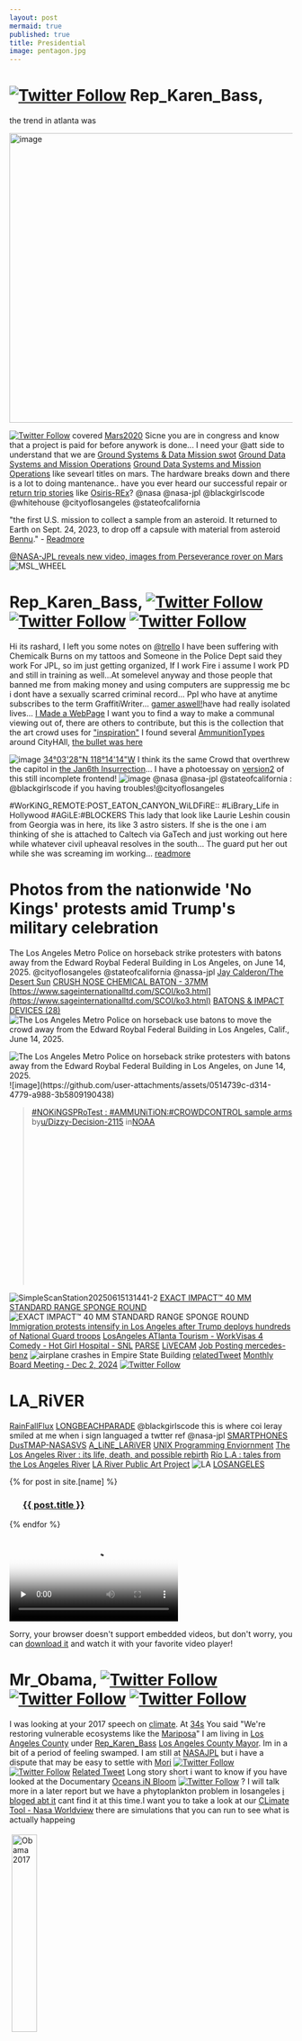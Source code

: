 ```yaml
---
layout: post
mermaid: true
published: true
title: Presidential
image: pentagon.jpg
---
```


# [![Twitter Follow](https://img.shields.io/badge/Social-RepKarenBass__-blue?style=social&logo=X)](https://twitter.com/RepKarenBass) Rep_Karen_Bass, 
the trend in atlanta  was

<img width="626" height="515" alt="image" src="https://github.com/user-attachments/assets/7f66c164-6c83-4fe4-bbd9-57d0e0de1a69" />

[![Twitter Follow](https://img.shields.io/badge/Social-KTLA__-blue?style=social&logo=X)](https://twitter.com/KTLA) covered [Mars2020](https://science.nasa.gov/mission/mars-2020-perseverance/) Sicne you are in congress and know that a project is paid for before anywork is done... I need your @att side to understand that we are [Ground Systems & Data  Mission swot](https://swot.jpl.nasa.gov/mission/ground-systems-and-data/) [Ground Data Systems and Mission Operations](https://www.nasa.gov/intelligent-systems-division/collaborative-and-assistant-systems/ground-and-flight-data-systems-group/) [Ground Data Systems and Mission Operations](https://www.nasa.gov/smallsat-institute/sst-soa/ground-data-systems-and-mission-operations/) like sevearl titles on mars. The hardware breaks down and there is a lot to doing mantenance.. have you ever heard our successful repair or [return trip stories](https://www.jpl.nasa.gov/missions/genesis/) like [Osiris-REx](https://svs.gsfc.nasa.gov/gallery/osirisrex/)? @nasa @nasa-jpl @blackgirlscode @whitehouse @cityoflosangeles @stateofcalifornia

"the first U.S. mission to collect a sample from an asteroid. It returned to Earth on Sept. 24, 2023, to drop off a capsule with material from asteroid [Bennu](https://science.nasa.gov/solar-system/asteroids/101955-bennu/)." - [Readmore](https://science.nasa.gov/mission/osiris-rex/)

[@NASA-JPL reveals new video, images from Perseverance rover on Mars](https://youtu.be/4C65iZQ_Yx8)
![MSL_WHEEL](https://rashardmro.github.io/assets/img/Sol4518.gif)


# Rep_Karen_Bass, [![Twitter Follow](https://img.shields.io/badge/Social-BarackObama__-blue?style=social&logo=X)](https://twitter.com/BarackObama) [![Twitter Follow](https://img.shields.io/badge/Social-NASAJPL__-blue?style=social&logo=X)](https://twitter.com/NASAJPL) [![Twitter Follow](https://img.shields.io/badge/Social-DeptofDefense__-blue?style=social&logo=X)](https://twitter.com/DeptofDefense)
Hi its rashard, I left you some notes on [@trello](https://trello.com/c/usCKzmZI/28-https-mayorlacitygov-about-mayor-karen-bass) I have been suffering with Chemicalk Burns on my tattoos and Someone in the Police Dept said they work For JPL, so im just getting organized, If I work Fire i assume I work PD and still in training as well...At somelevel anyway and those people that banned me from making money and using computers are suppressig me bc i dont have a sexually scarred criminal record... Ppl who have at anytime subscribes to the term GraffitiWriter... [gamer aswell!](https://rashardlanasa.github.io/ricothakarashard/Arcade)have had really isolated lives... [I Made a WebPage](https://rashardlanasa.github.io/ricothakarashard/GraffShit) I want you to find a way to make a communal viewing out of, there are others to contribute, but this is the collection that the art crowd uses for ["inspiration"](https://www.reddit.com/r/writing/comments/lk33de/difference_between_plagiarism_vs_inspiration/) I found several [AmmunitionTypes](https://trello.com/1/cards/68166914ce7c9f6acfada5c9/attachments/684f2c08cdbeafe42d0b0a6a/download/SimpleScanStation20250615131441-2.png) around CityHAll, [the bullet was here](https://earth.google.com/web/search/Los+Angeles+Union+Station,+North+Alameda+Street,+LA,+CA/@34.05798087,-118.23727031,83.59976403a,51.3777845d,35y,0h,0t,0r/data=CiwiJgokCToKCdMYYEFAEVqDiL8qq0BAGS-1WpePil3AId3wLchq-l3AQgIIATIpCicKJQohMTNuQnFBRFgxRWtqZHpTTEFsMkh1LUFjakt3ZlVOblgtIAE6AwoBMEICCABKCAiMn4vQBhAB) 

![image](https://github.com/user-attachments/assets/dbaa83e8-1234-4b38-a5b9-1e7b2f6ea363) [34°03'28"N 118°14'14"W](https://www.google.com/search?q=34%C2%B003%2728%22N+118%C2%B014%2714%22W&rlz=1CASLJZ_enUS1166&oq=34%C2%B003%2728%22N+118%C2%B014%2714%22W&gs_lcrp=EgZjaHJvbWUyBggAEEUYOdIBBzczNWowajSoAgCwAgE&sourceid=chrome&ie=UTF-8) I think its the same Crowd that overthrew the capitol in [the Jan6th Insurrection](https://github.com/user-attachments/assets/311b831c-4d75-454c-9144-26bf29f3afbb)... I have a photoessay on [version2](https://rashardlanasa.github.io/2025/04/22/Marsblogv2.html) of this still incomplete frontend! 
![image](https://github.com/user-attachments/assets/0c8b6192-9bac-4218-92d2-da621ff64092)  @nasa @nasa-jpl @stateofcalifornia : @blackgirlscode if you having troubles!@cityoflosangeles

#WorKiNG_REMOTE:POST_EATON_CANYON_WiLDFiRE:: #LiBrary_Life in Hollywood #AGiLE:#BLOCKERS
This lady that look like Laurie Leshin cousin from Georgia was in here, its like 3 astro sisters. If she is the one i am thinking of she is attached to Caltech via GaTech and just working out here while whatever civil upheaval resolves in the south… The guard put her out while she was screaming im working… [readmore](https://rashardlanasa.github.io/mybinder/)

 
# Photos from the nationwide 'No Kings' protests amid Trump's military celebration
The Los Angeles Metro Police on horseback strike protesters with batons away from the Edward Roybal Federal Building in Los Angeles, on June 14, 2025.
@cityoflosangeles @stateofcalifornia @nassa-jpl [Jay Calderon/The Desert Sun](https://www.usatoday.com/picture-gallery/news/nation/2025/06/14/no-kings-trump-protest-photos/84200945007/)
[CRUSH NOSE CHEMICAL BATON - 37MM](https://ustacticalsupply.com/cscrushnosechemicalbaton-37mm.aspx) [https://www.sageinternationalltd.com/SCOI/ko3.html](https://www.sageinternationalltd.com/SCOI/ko3.html) [BATONS & IMPACT DEVICES (28)](https://shop.tchgear.com/c/safety-products-batons-impact-devices)
<img src="https://www.usatoday.com/gcdn/authoring/authoring-images/2025/06/15/PPAS/84214334007-la-protest-saturday-6.jpg?width=660&amp;height=419&amp;fit=crop&amp;format=pjpg&amp;auto=webp" alt="The Los Angeles Metro Police on horseback use batons to move the crowd away from the Edward Roybal Federal Building in Los Angeles, Calif., June 14, 2025."/>

<img src="https://www.usatoday.com/gcdn/authoring/authoring-images/2025/06/15/PPAS/84214332007-la-protest-saturday-5.jpg?width=660&amp;height=461&amp;fit=crop&amp;format=pjpg&amp;auto=webp" alt="The Los Angeles Metro Police on horseback strike protesters with batons away from the Edward Roybal Federal Building in Los Angeles, on June 14, 2025."/>
![image](https://github.com/user-attachments/assets/0514739c-d314-4779-a988-3b5809190438)
<blockquote class="reddit-embed-bq" style="height:316px" data-embed-height="316"><a href="https://www.reddit.com/r/NOAA/comments/1lca6g1/nokingsprotest_ammunitioncrowdcontrol_sample_arms/">#NOKiNGSPRoTest : #AMMUNiTiON:#CROWDCONTROL sample arms</a><br> by<a href="https://www.reddit.com/user/Dizzy-Decision-2115/">u/Dizzy-Decision-2115</a> in<a href="https://www.reddit.com/r/NOAA/">NOAA</a></blockquote><script async="" src="https://embed.reddit.com/widgets.js" charset="UTF-8"></script>

![SimpleScanStation20250615131441-2](https://github.com/user-attachments/assets/3ba927db-c6cb-4fad-8667-2a570d985831)
[EXACT IMPACT™ 40 MM STANDARD RANGE SPONGE ROUND](https://www.defense-technology.com/product/exact-impact-40-mm-standard-range-sponge-round/)
![EXACT IMPACT™ 40 MM STANDARD RANGE SPONGE ROUND](https://github.com/user-attachments/assets/a1a3978d-da1e-44c9-9def-2c2deb16de78)
[Immigration protests intensify in Los Angeles after Trump deploys hundreds of National Guard troops](https://abc7ny.com/post/la-ice-raid-protests-california-national-guard-members-begin-arriving-los-angeles-authorities-clash-protesters/16696165/)
<object width="640" height="360" data="https://abc7ny.com/video/embed/?pid=16702333" allowfullscreen frameborder="0"></object>
[LosAngeles ATlanta Tourism - WorkVisas 4 Comedy - Hot Girl Hospital - SNL](https://www.youtube.com/watch?v=izGMrgUxKtQ&ab_channel=SaturdayNightLive)
[PARSE](https://x.com/RicoThaka/status/1901702469522174261) [LiVECAM](https://x.com/RicoThaka/status/1901699818852139077) [Job Posting mercedes-benz](https://x.com/RicoThaka/status/1901695363435954390)
![airplane crashes in Empire State Building](https://pbs.twimg.com/media/GBq6J1Vb0AArVRX?format=jpg&name=large)
[relatedTweet](https://x.com/RicoThaka/status/1736905294385725610)
[Monthly Board Meeting - Dec 2, 2024](https://youtu.be/Fm4iNtnLR6s?t=3222) [![Twitter Follow](https://img.shields.io/badge/Social-BOEAPS__-blue?style=social&logo=X)](https://twitter.com/BOEAPS)

<style>
img[src*="obamaclimate2017.png"] {width: 30%;padding: 4px;}
img[src*="karen-bass-2012.jpg"] {width: 20%;padding: 4px;}
</style>    

# LA_RiVER 
[RainFallFlux](https://x.com/RicoThaka/status/1888309672031170874) [LONGBEACHPARADE](https://x.com/RicoThaka/status/1720959701318541421) @blackgirlscode this is where coi leray smiled at me when i sign languaged a twtter ref @nasa-jpl [SMARTPHONES](https://x.com/RicoThaka/status/1723169287899320501) [DusTMAP-NASASVS](https://x.com/RicoThaka/status/1887341832641912882) [A_LiNE_LARiVER](https://x.com/RicoThaka/status/1887200958259540046) [UNIX Programming Enviornment](https://archive.org/download/UnixProgrammingEnviornment)
 [The Los Angeles River : its life, death, and possible rebirth](https://archive.org/details/losangelesriveri0000gump) [Río L.A : tales from the Los Angeles River](https://archive.org/details/rolatalesfromlos0000morr) [LA River Public Art Project](https://explore.publicartarchive.org/la-river-public-art-project/)
![LA](https://tile.loc.gov/storage-services/service/pnp/pan/6a17000/6a17900/6a17974r.jpg) [LOSANGELES](https://www.loc.gov/item/2007660434/)

{% for post in site.[name] %}
    <ul>
      <h3><a href="{{ post.url }}">{{ post.title }}</a></h3>
    </ul>
{% endfor %}

<video controls preload="none" 
  src="https://svs.gsfc.nasa.gov/vis/a010000/a014600/a014648/NHQ_2024_0801_AnOceanInBloom_FINALCUT.mp4"
  poster="https://svs.gsfc.nasa.gov/vis/a010000/a014600/a014648/NHQ_2024_0801_AnOceanInBloom_FINALCUT.02846_print.jpg">

  Sorry, your browser doesn't support embedded videos, but don't worry, you can
  <a href="https://svs.gsfc.nasa.gov/vis/a010000/a014600/a014648/NHQ_2024_0801_AnOceanInBloom_FINALCUT.mp4">download it</a>
  and watch it with your favorite video player!
</video>

# Mr_Obama, [![Twitter Follow](https://img.shields.io/badge/Social-BarackObama__-blue?style=social&logo=X)](https://twitter.com/BarackObama) [![Twitter Follow](https://img.shields.io/badge/Social-NASAJPL__-blue?style=social&logo=X)](https://twitter.com/NASAJPL) [![Twitter Follow](https://img.shields.io/badge/Social-DeptofDefense__-blue?style=social&logo=X)](https://twitter.com/DeptofDefense)
I was looking at your 2017 speech on [climate](https://obamawhitehouse.archives.gov/featured-videos/video/2017/01/09/record-president-obama-climate-and-energy). At [34s](https://youtu.be/WkjYfTPTDlg?t=24) You said "We're restoring vulnerable ecosystems like the [Mariposa](https://youtu.be/WkjYfTPTDlg?t=32)" I am living in [Los Angeles County](https://mayor.lacity.gov/about-mayor-karen-bass) under [Rep_Karen_Bass](https://en.wikipedia.org/wiki/Karen_Bass) [Los Angeles County Mayor](https://jobs.lamayor.org/). Im in a bit of a period of feeling swamped. I am still at [NASAJPL](https://pbs.twimg.com/media/GYBdj5Eb0AI5dIy?format=jpg&name=large) but i have a dispute that may be easy to settle with [Mori](https://moriassociates.com/) [![Twitter Follow](https://img.shields.io/badge/Social-LACoSheriff__-blue?style=social&logo=X)](https://twitter.com/LACoSheriff) [![Twitter Follow](https://img.shields.io/badge/Social-RepKarenBass__-blue?style=social&logo=X)](https://twitter.com/RepKarenBass) [Related Tweet](https://x.com/RicoThaka/status/1829312406654419079) Long story short i want to know if you have looked at the Documentary [Oceans iN Bloom](https://www.youtube.com/watch?v=GTOgp59FSpI) [![Twitter Follow](https://img.shields.io/badge/Social-NASAGoddard__-blue?style=social&logo=X)](https://twitter.com/NASAGoddard)
? I will talk more in a later report but we have a phytoplankton problem in losangeles [i bloged abt it](https://ricothaka.github.io/compiling/page/10/) cant find it at this time.I want you to take a look at our [CLimate Tool - Nasa Worldview](https://worldview.earthdata.nasa.gov/) there are simulations that you can run to see what is actually happeing 

[<img src="https://raw.githubusercontent.com/ricoThaka/rashardmro/refs/heads/master/assets/img/obamaclimate2017.png" alt="Obama 2017" />](https://raw.githubusercontent.com/ricoThaka/rashardmro/refs/heads/master/assets/img/obamaclimate2017.png)

# The Record: President Obama on Climate and Energy
>113,211 views  Jan 9, 2017
Learn more about President Obama's record on climate and energy: [The-Record](https://www.whitehouse.gov/the-record) [UN - What Is Climate Change? - aslinked from @youtube](https://www.un.org/en/climatechange/what-is-climate-change)
<iframe width="560" height="315" src="https://www.youtube.com/embed/WkjYfTPTDlg?si=EX4RFd4a6L6L4kDr" title="YouTube video player" frameborder="0" allow="accelerometer; autoplay; clipboard-write; encrypted-media; gyroscope; picture-in-picture; web-share" referrerpolicy="strict-origin-when-cross-origin" allowfullscreen></iframe>

<iframe style="border-radius:12px" src="https://open.spotify.com/embed/track/3ihmJ6AKx2BC6vWhx25eaH?utm_source=generator&theme=0" width="100%" height="152" frameBorder="0" allowfullscreen="" allow="autoplay; clipboard-write; encrypted-media; fullscreen; picture-in-picture" loading="lazy"></iframe>

# “An Ocean in Bloom” 
<video controls preload="none" 
  src="https://svs.gsfc.nasa.gov/vis/a010000/a014600/a014648/NHQ_2024_0801_AnOceanInBloom_FINALCUT.mp4"
  poster="https://svs.gsfc.nasa.gov/vis/a010000/a014600/a014648/NHQ_2024_0801_AnOceanInBloom_FINALCUT.02846_print.jpg">

  Sorry, your browser doesn't support embedded videos, but don't worry, you can
  <a href="https://svs.gsfc.nasa.gov/vis/a010000/a014600/a014648/NHQ_2024_0801_AnOceanInBloom_FINALCUT.mp4">download it</a>
  and watch it with your favorite video player!
</video>

>Footage Courtesy Of: FOX 13 News, New World of Communications of Tampa, INC. TM and Copyright 2021, 2022, 2023. All Rights Reserved, Pexels, Pond5, Ralph Arwood, Joseph Rohrs, Dale Danelle, NOAA Fisheries, NASA/SpaceX.
You can also find ["An Ocean in Bloom" on NASA+.](https://plus.nasa.gov/video/an-ocean-in-bloom/)

[Ocean Green: Blooming Oceans](https://earthobservatory.nasa.gov/blogs/eokids/ocean-green-blooming-oceans/)



# DSCOVR: EPIC
## [West Coast Wildfires](https://epic.gsfc.nasa.gov/galleries)
### [Related Tweet- Gavin Newsom](https://x.com/thakasartu/status/1863671435304304884)

[<img src="https://epic.gsfc.nasa.gov/epic-galleries/2020/wildfires/full/epic_1b_20200909181819_map.png" alt="DSCOVR: EPIC" />]

<blockquote class="twitter-tweet"><p lang="en" dir="ltr"><a href="https://t.co/hCokbBmTK4">https://t.co/hCokbBmTK4</a> <a href="https://twitter.com/hashtag/HurricaneHelene?src=hash&amp;ref_src=twsrc%5Etfw">#HurricaneHelene</a> <a href="https://twitter.com/hashtag/HurricaneHelenevictims?src=hash&amp;ref_src=twsrc%5Etfw">#HurricaneHelenevictims</a> <a href="https://twitter.com/RepKarenBass?ref_src=twsrc%5Etfw">@RepKarenBass</a> the <a href="https://twitter.com/hashtag/Ocean?src=hash&amp;ref_src=twsrc%5Etfw">#Ocean</a> got stirred up, an ppll poisoning ppl in place u see the <a href="https://twitter.com/hashtag/PhytoPlankton?src=hash&amp;ref_src=twsrc%5Etfw">#PhytoPlankton</a> <a href="https://twitter.com/EastLALibrary?ref_src=twsrc%5Etfw">@EastLALibrary</a> <a href="https://twitter.com/EastLALASD?ref_src=twsrc%5Etfw">@EastLALASD</a> watch this vid from <a href="https://twitter.com/NASAGoddard?ref_src=twsrc%5Etfw">@NASAGoddard</a> then 👀at the lake! <a href="https://t.co/CMQpZ7uoK5">https://t.co/CMQpZ7uoK5</a>. <a href="https://twitter.com/NASAOcean?ref_src=twsrc%5Etfw">@NASAOcean</a> <a href="https://t.co/43bQAvX8bR">pic.twitter.com/43bQAvX8bR</a></p>&mdash; ricoThaka (@RicoThaka) <a href="https://twitter.com/RicoThaka/status/1842292640928440342?ref_src=twsrc%5Etfw">October 4, 2024</a></blockquote> <script async src="https://platform.twitter.com/widgets.js" charset="utf-8"></script>

![SATURN W00059091.jpg](https://solarsystem.nasa.gov/images/casJPGFullS52/W00059091.jpg) [Image of Saturn-rings](https://solarsystem.nasa.gov/raw_images/227176/?layout=hds)

<blockquote class="twitter-tweet"><p lang="en" dir="ltr"><a href="https://t.co/zRL147Atci">https://t.co/zRL147Atci</a> <a href="https://twitter.com/ChloeBailey?ref_src=twsrc%5Etfw">@ChloeBailey</a>,<a href="https://twitter.com/NASAMars?ref_src=twsrc%5Etfw">@nasamars</a> I do <a href="https://twitter.com/hashtag/Meteorology?src=hash&amp;ref_src=twsrc%5Etfw">#Meteorology</a> on <a href="https://twitter.com/hashtag/ThePlanetMArs?src=hash&amp;ref_src=twsrc%5Etfw">#ThePlanetMArs</a> but if I dont feed the <a href="https://twitter.com/hashtag/population?src=hash&amp;ref_src=twsrc%5Etfw">#population</a> <a href="https://twitter.com/hashtag/EarthData?src=hash&amp;ref_src=twsrc%5Etfw">#EarthData</a> <a href="https://twitter.com/NASAEarthData?ref_src=twsrc%5Etfw">@NASAEarthData</a> <a href="https://twitter.com/NASAClimate?ref_src=twsrc%5Etfw">@NASAClimate</a> iCant work up there.iGot a lot of jobs man <a href="https://twitter.com/Normani?ref_src=twsrc%5Etfw">@Normani</a> <a href="https://twitter.com/Cosmopolitan?ref_src=twsrc%5Etfw">@Cosmopolitan</a> uGuys wanna cover <a href="https://twitter.com/hashtag/PhytoPlankton?src=hash&amp;ref_src=twsrc%5Etfw">#PhytoPlankton</a>? <a href="https://t.co/gEmMT5cj3v">https://t.co/gEmMT5cj3v</a> <a href="https://t.co/VJWVVrcOcZ">pic.twitter.com/VJWVVrcOcZ</a></p>&mdash; ricoThaka (@RicoThaka) <a href="https://twitter.com/RicoThaka/status/1833239092940968329?ref_src=twsrc%5Etfw">September 9, 2024</a></blockquote> <script async src="https://platform.twitter.com/widgets.js" charset="utf-8"></script>


[Mori Associates Emails Real or Not? : r/GetEmployed](https://www.reddit.com/r/GetEmployed/comments/1dsw058/mori_associates_emails_real_or_not/?rdt=35462)



[Karen Bass, BA, PA - PAHx](https://pahx.org/bios/bass-karen/)
[![Twitter Follow](https://img.shields.io/badge/Social-RepKarenBass__-blue?style=social&logo=X)](https://twitter.com/RepKarenBass) [![Twitter Follow](https://img.shields.io/badge/Social-MayorOfLA__-blue?style=social&logo=X)](https://twitter.com/MayorOfLA) <~ Official account for the 43rd Mayor of Los Angeles, [Karen Bass](https://youtu.be/poA0tyvPrqs). [![Twitter Follow](https://img.shields.io/badge/Social-KarenBassLA__-blue?style=social&logo=X)](https://twitter.com/KarenBassLA) <~ Mayor of Los Angeles. Coalition builder. Changemaker. Let's do this — together. This account is being used for campaign purposes by Karen Bass for Mayor 2026 [Karen Bass - Congressmember (CA-37)](https://awpc.cattcenter.iastate.edu/directory/karen-bass/) assumed office as mayor of Los Angeles, California, on Dec. 12, 2022 - [Iowa State University](https://awpc.cattcenter.iastate.edu/)

# Karen Bass - Karen Bass for Congress
>March 24, 2010

[<img src="https://igs.berkeley.edu/sites/default/files/styles/openberkeley_image_full/public/karen-bass-2012.jpg?itok=t5tNq6fy&timestamp=1659641238" alt="Karen Bass Congress Los ANgeles Nasajpl" />](https://igs.berkeley.edu/sites/default/files/styles/openberkeley_image_full/public/karen-bass-2012.jpg?itok=t5tNq6fy&timestamp=1659641238)

`BASS`: I'm running for Congress because I believe the experience I have, working for change in delivering results, can help us meet the top challenges ahead. I will work and fight for each and every one of you. I know how to get results from my work in the community and my work in Sacramento. I'm truly honored to have the support of...[more](https://www.youtube.com/@CattCenter)

<iframe width="560" height="315" src="https://www.youtube.com/embed/FVh_gvXu-Dc?si=AoFvGDwm-Xvsi_7D" title="YouTube video player" frameborder="0" allow="accelerometer; autoplay; clipboard-write; encrypted-media; gyroscope; picture-in-picture; web-share" referrerpolicy="strict-origin-when-cross-origin" allowfullscreen></iframe>

[Racist Mayor: Los Angeles’ Karen Bass](https://www.frontpagemag.com/racist-mayor-los-angeles-karen-bass/) [Congresswoman Karen Bass Makes History - ImmigrantMagazine Nov2022](https://www.immigrantmagazine.com/congresswoman-karen-bass-makes-history-as-first-female-mayor-of-los-angeles/) [Trump takes a hard line on homelessness. Why LA Mayor Karen Bass hopes to find common ground](https://www.dailyitem.com/wire/trump-takes-a-hard-line-on-homelessness-why-la-mayor-karen-bass-hopes-to-find/article_da40cfa7-eabc-5a0f-a310-c8a586c6c48f.html) [Karen Bass - Institute of Governmental Studies](https://igs.berkeley.edu/people/karen-bass)

### SearchEngines
[Karen Bass congress Mayor - YANDEX](https://yandex.com/images/search?from=tabbar&text=karen%20bass%20congress%20mayor)
[Bing - Copilot](https://copilot.microsoft.com/chats/f19Wuy8hyEczSz7tUSwZ4) [Microsoft Copilot is your companion](https://copilot.microsoft.com/)
[karen bass congress mayor - BingNews](https://www.bing.com/news/search?q=karen+bass+congress+mayor&FORM=HDRSC7) 
![Karen Bass MAyor Of Los Angeles](https://i.ytimg.com/vi/IJFlH7u5gic/maxresdefault.jpg)


<img />

- Rashard NASAJPL

